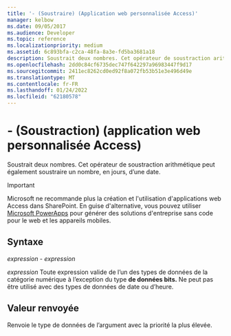 ```yaml
---
title: '- (Soustraire) (Application web personnalisée Access)'
manager: kelbow
ms.date: 09/05/2017
ms.audience: Developer
ms.topic: reference
ms.localizationpriority: medium
ms.assetid: 6c893bfa-c2ca-48fa-8a3e-fd5ba3681a18
description: Soustrait deux nombres. Cet opérateur de soustraction arithmétique peut également soustraire un nombre, en jours, d’une date.
ms.openlocfilehash: 2dd0c84cf6735dec747f642297a96983447f9d17
ms.sourcegitcommit: 2411ec8262cd0ed92f8a072fb53b51e3e496d49e
ms.translationtype: MT
ms.contentlocale: fr-FR
ms.lasthandoff: 01/24/2022
ms.locfileid: "62180578"
---
```

# <a name="--subtract-access-custom-web-app"></a>- (Soustraction) (application web personnalisée Access)

Soustrait deux nombres. Cet opérateur de soustraction arithmétique peut également soustraire un nombre, en jours, d’une date.
  
> [!IMPORTANT]
> Microsoft ne recommande plus la création et l'utilisation d'applications web Access dans SharePoint. En guise d'alternative, vous pouvez utiliser [Microsoft PowerApps](https://powerapps.microsoft.com/) pour générer des solutions d'entreprise sans code pour le web et les appareils mobiles. 
  
## <a name="syntax"></a>Syntaxe

 *expression*   -   *expression* 
  
 *expression*  Toute expression valide de l’un des types de données de la catégorie numérique à l’exception du type **de données bits.** Ne peut pas être utilisé avec des types de données de date ou d’heure. 
  
## <a name="return-value"></a>Valeur renvoyée

Renvoie le type de données de l’argument avec la priorité la plus élevée. 
  

